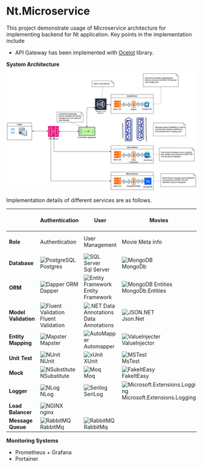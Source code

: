 # Nt.Microservice

This project demonstrate usage of Microservice architecture for implementing backend for Nt application. Key points in the implementation include

- API Gateway has been implemented with [Ocelot](https://ocelot.readthedocs.io/en/latest/) library.

**System Architecture**
   
   ![NT System Design](https://github.com/anuviswan/nt/blob/master/server/nt.microservice/SystemDesign.jpg)

Implementation details of different services are as follows.

|                   | Authentication  | User | Movies  | Reviews | User Identity Aggregator                   |
|-------------------|----------------------------------------------------------------------------------------------------------------------------------------------------------------------|-------------------------------------------------------------------------------------------------------------------------------------------------------------------------------------------------------------------------------|-------------------------------------------------------------------------------------------------------------------------------------------------------------------------------------------------------------------------------------------------------|--------------------------------------|---------------------------------|
| **Role**          | Authentication                                                                                                                                                       | User Management                                                                                                                                                                                                                | Movie Meta info                                                                                                                                                                                                                                       | User Reviews                        | Aggregation between services |
| **Database**      | ![PostgreSQL](https://img.shields.io/badge/PostgreSQL-316192?style=flat&logo=postgresql&logoColor=white) <br> Postgres                                                | ![SQL Server](https://img.shields.io/badge/SQL%20Server-CC2927?style=plastic&logo=microsoft-sql-server&logoColor=white) <br> Sql Server                                                                                        | ![MongoDB](https://img.shields.io/badge/MongoDB-47A248?style=flat&logo=mongodb&logoColor=white) <br> MongoDb                                                                                                                                         | TBD                                  | None                            |
| **ORM**           | ![Dapper ORM](https://img.shields.io/badge/Dapper-512BD4?style=flat&logo=.net&logoColor=white) <br> Dapper                                                            | ![Entity Framework](https://img.shields.io/badge/Entity%20Framework-512BD4?style=flat&logo=.net&logoColor=white) <br> Entity Framework                                                                                          | ![MongoDB Entities](https://img.shields.io/badge/MongoDB%20Entities-47A248?style=flat&logo=mongodb&logoColor=white) <br> MongoDb.Entities                                                                                                           | TBD                                  | None                            |
| **Model Validation** | ![Fluent Validation](https://img.shields.io/badge/Fluent%20Validation-512BD4?style=flat&logo=.net&logoColor=white) <br> Fluent Validation                             | ![.NET Data Annotations](https://img.shields.io/badge/.NET%20Data%20Annotations-512BD4?style=flat&logo=.net&logoColor=white) <br> Data Annotations                                                                             | ![JSON.NET](https://img.shields.io/badge/JSON.NET-7C7C7C?style=flat&logo=json&logoColor=white) <br> Json.Net                                                                                                                                         | Fluent Validation                    | None                            |
| **Entity Mapping** | ![Mapster](https://img.shields.io/badge/Mapster-4B8BBE?style=flat&logo=.net&logoColor=white) <br> Mapster                                                            | ![AutoMapper](https://img.shields.io/badge/AutoMapper-007ACC?style=flat&logo=.net&logoColor=white) <br> Automapper                                                                                                              | ![ValueInjecter](https://img.shields.io/badge/ValueInjecter-4B8BBE?style=flat&logo=.net&logoColor=white) <br> ValueInjector                                                                                                                         | Automapper                           | None                            |
| **Unit Test**      | ![NUnit](https://img.shields.io/badge/NUnit-00BFFF?style=flat&logo=nunit&logoColor=white) <br> NUnit                                                                 | ![xUnit](https://img.shields.io/badge/xUnit-00BFFF?style=flat&logo=xunit&logoColor=white) <br> XUnit                                                                                                                                               | ![MSTest](https://img.shields.io/badge/MSTest-00BFFF?style=flat&logo=visual-studio&logoColor=white) <br> MsTest                                                                                                                                      | MsTest                               | MsTest                          |
| **Mock**           | ![NSubstitute](https://img.shields.io/badge/NSubstitute-4B8BBE?style=flat&logo=.net&logoColor=white) <br> NSubstitute                                                | ![Moq](https://img.shields.io/badge/Moq-4B8BBE?style=flat&logo=.net&logoColor=white) <br> Moq                                                                                                                                  | ![FakeItEasy](https://img.shields.io/badge/FakeItEasy-4B8BBE?style=flat&logo=.net&logoColor=white) <br> FakeItEasy                                                                                                                                   | Rhinomock                            | None                            |
| **Logger**         | ![NLog](https://img.shields.io/badge/NLog-4B8BBE?style=flat&logo=.net&logoColor=white) <br> NLog                                                                     | ![Serilog](https://img.shields.io/badge/Serilog-4B8BBE?style=flat&logo=.net&logoColor=white) <br> SeriLog                                                                                                                         | ![Microsoft.Extensions.Logging](https://img.shields.io/badge/Microsoft.Extensions.Logging-512BD4?style=flat&logo=.net&logoColor=white) <br> Microsoft.Extensions.Logging                                                                            | TBD                                  | TBD                             |
| **Load Balancer**         | ![NGINX](https://img.shields.io/badge/nginx-009639?style=flat&logo=nginx&logoColor=white) <br> nginx |  | | | |
| **Message Queue**         | ![RabbitMQ](https://img.shields.io/badge/RabbitMQ-FF6600?style=flat&logo=rabbitmq&logoColor=white) <br> RabbitMq | ![RabbitMQ](https://img.shields.io/badge/RabbitMQ-FF6600?style=flat&logo=rabbitmq&logoColor=white) <br> RabbitMq | | | |



**Monitoring Systems**

 - Prometheus + Grafana
 - Portainer


   
